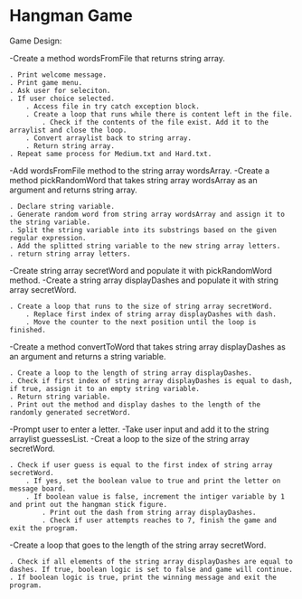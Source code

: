 # Hangman Game

Game Design:

-Create a method wordsFromFile that returns string array.

	. Print welcome message.
	. Print game menu.
	. Ask user for seleciton.
	. If user choice selected.
		. Access file in try catch exception block.
		. Create a loop that runs while there is content left in the file.
			. Check if the contents of the file exist. Add it to the arraylist and close the loop.
		. Convert arraylist back to string array.
		. Return string array.
	. Repeat same process for Medium.txt and Hard.txt.
	
-Add wordsFromFile method to the string array wordsArray.
-Create a method pickRandomWord that takes string array wordsArray as an argument and returns string array.

	. Declare string variable.
	. Generate random word from string array wordsArray and assign it to the string variable.
	. Split the string variable into its substrings based on the given regular expression.
	. Add the splitted string variable to the new string array letters.	
	. return string array letters.
	
-Create string array secretWord and populate it with pickRandomWord method.
-Create a string array displayDashes and populate it with string array secretWord.

	. Create a loop that runs to the size of string array secretWord.
		. Replace first index of string array displayDashes with dash.
		. Move the counter to the next position until the loop is finished.
		
-Create a method convertToWord that takes string array displayDashes as an argument and returns a string variable.

	. Create a loop to the length of string array displayDashes.
	. Check if first index of string array displayDashes is equal to dash, if true, assign it to an empty string variable.
	. Return string variable.
	. Print out the method and display dashes to the length of the randomly generated secretWord.
	
-Prompt user to enter a letter.
-Take user input and add it to the string arraylist guessesList.
-Creat a loop to the size of the string array secretWord.

	. Check if user guess is equal to the first index of string array secretWord.
		. If yes, set the boolean value to true and print the letter on message board.
		. If boolean value is false, increment the intiger variable by 1 and print out the hangman stick figure.
			. Print out the dash from string array displayDashes.
			. Check if user attempts reaches to 7, finish the game and exit the program.
			
 -Create a loop that goes to the length of the string array secretWord.
 
	. Check if all elements of the string array displayDashes are equal to dashes. If true, boolean logic is set to false and game will continue.
	. If boolean logic is true, print the winning message and exit the program.
